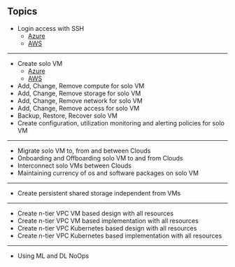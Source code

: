 ## Topics
* Login access with SSH
   * [Azure](https://github.com/realBjornRoden/cloudactions/blob/master/azure/login/README.md)
   * [AWS](https://github.com/realBjornRoden/cloudactions/blob/master/aws/login/README.md)
***
* Create solo VM
   * [Azure](https://github.com/realBjornRoden/cloudactions/blob/master/azure/solo/README.md)
   * [AWS](https://github.com/realBjornRoden/cloudactions/blob/master/aws/solo/README.md)
* Add, Change, Remove compute for solo VM
* Add, Change, Remove storage for solo VM
* Add, Change, Remove network for solo VM
* Add, Change, Remove access for solo VM
* Backup, Restore, Recover solo VM
* Create configuration, utilization monitoring and alerting policies for solo VM
***
* Migrate solo VM to, from and between Clouds
* Onboarding and Offboarding solo VM to and from Clouds
* Interconnect solo VMs between Clouds
* Maintaining currency of os and software packages on solo VM
***
* Create persistent shared storage independent from VMs
***
* Create n-tier VPC VM based design with all resources
* Create n-tier VPC VM based implementation with all resources
* Create n-tier VPC Kubernetes based design with all resources
* Create n-tier VPC Kubernetes based implementation with all resources
***
* Using ML and DL NoOps

